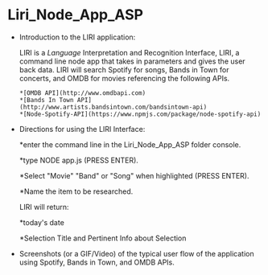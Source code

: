 # Liri_Node_App_ASP

* Introduction to the LIRI application: 

    LIRI is a _Language_ Interpretation and Recognition Interface, LIRI, a command line node app that takes in parameters and gives the user back data. LIRI will search Spotify for songs, Bands in Town for concerts, and OMDB for movies referencing the following APIs.

      *[OMDB API](http://www.omdbapi.com)
      *[Bands In Town API](http://www.artists.bandsintown.com/bandsintown-api)
      *[Node-Spotify-API](https://www.npmjs.com/package/node-spotify-api)
      
 * Directions for using the LIRI Interface:
 
    *enter the command line in the Liri_Node_App_ASP folder console.

    *type NODE app.js (PRESS ENTER).

    *Select "Movie" "Band" or "Song" when highlighted (PRESS ENTER).

    *Name the item to be researched.

    LIRI will return: 

      *today's date

      *Selection Title and Pertinent Info about Selection
 
 
 * Screenshots (or a GIF/Video) of the typical user flow of the application using Spotify, Bands in Town, and OMDB APIs.
